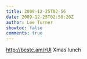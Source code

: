```yaml
---
title: 2009-12-25T02-56
date: 2009-12-25T02:56:20Z
author: Lee Turner
showtoc: false
comments: true
---
```


http://bestc.am/rUI Xmas lunch

